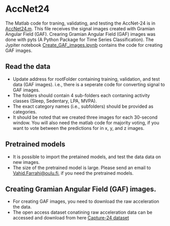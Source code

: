 # AccNet24

The Matlab code for traning, validating, and testing the AccNet-24 is in [AccNet24.m](AccNet24.m). This file receives the signal images created with  Gramian Angular Field (GAF). Crearing Gramian Angular Field (GAF) images was done with pyts (A Python Package for Time Series Classification). The Jypiter notebook [Create_GAF_images.ipynb](Create_GAF_images.ipynb) contains the code for creating GAF images.

## Read the data 
- Update address for rootFolder containing training, validation, and test data (GAF images).  i.e., there is a seperate code for converting signal to GAF images.
- The folders should contain 4 sub-folders each contaning activity classes (Sleep, Sedentary, LPA, MVPA).  
- The exact category names (i.e., subfolders) should be provided as categories.
- It should be noted that we created three images for each 30-second window. You will also need the matlab code for majority voting, if you want to vote between the predictions for in x, y, and z images. 

## Pretrained models
- It is possible to import the pretained models, and test the data data on new images. 
- The size of the pretrained model is large. Please send an email to Vahid.Farrahi@oulu.fi, if you need the pretrained models. 

## Creating Gramian Angular Field (GAF) images.
- For creating GAF images, you need to download the raw acceleration the data. 
- The open access dataset conatining raw acceleration data can be accessed and download from here [Capture-24 dataset](https://github.com/OxWearables/capture24)

